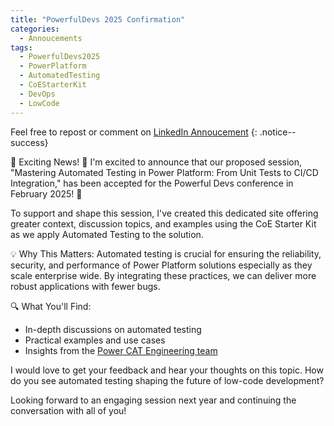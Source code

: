 ```yaml
---
title: "PowerfulDevs 2025 Confirmation"
categories:
  - Annoucements
tags:
  - PowerfulDevs2025
  - PowerPlatform
  - AutomatedTesting
  - CoEStarterKit
  - DevOps
  - LowCode
---
```


Feel free to repost or comment on [LinkedIn Annoucement](https://www.linkedin.com/feed/update/urn:li:activity:7263669490834374657/)
{: .notice--success}

🚀 Exciting News! 🚀
I'm excited to announce that our proposed session, "Mastering Automated Testing in Power Platform: From Unit Tests to CI/CD Integration," has been accepted for the Powerful Devs conference in February 2025! 🎉

To support and shape this session, I've created this dedicated site offering greater context, discussion topics, and examples using the CoE Starter Kit as we apply Automated Testing to the solution.

💡 Why This Matters: Automated testing is crucial for ensuring the reliability, security, and performance of Power Platform solutions especially as they scale enterprise wide. By integrating these practices, we can deliver more robust applications with fewer bugs.

🔍 What You'll Find:
- In-depth discussions on automated testing
- Practical examples and use cases
- Insights from the [Power CAT Engineering team](https://aka.ms/whoispowercat)

I would love to get your feedback and hear your thoughts on this topic. How do you see automated testing shaping the future of low-code development?

Looking forward to an engaging session next year and continuing the conversation with all of you!

